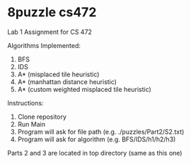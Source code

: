 # 8puzzle cs472
Lab 1 Assignment for CS 472

Algorithms Implemented:
1. BFS
2. IDS
3. A* (misplaced tile heuristic)
4. A* (manhattan distance heuristic)
5. A* (custom weighted misplaced tile heuristic)

Instructions:
1. Clone repository
2. Run Main
3. Program will ask for file path (e.g. ./puzzles/Part2/S2.txt)
4. Program will ask for algorithm (e.g. BFS/IDS/h1/h2/h3)

Parts 2 and 3 are located in top directory (same as this one)
